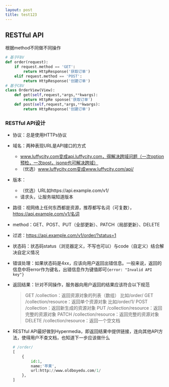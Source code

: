 ```yaml
---
layout: post
title: test123
---
```


## RESTful API

根据method不同做不同操作

```python
# 基于FBV
def order(request):
	if request.method == 'GET':
		return HttpResponse('获取订单')
	elif request.method == 'POST':
		return HttpResponse('创建订单')
# 基于CBV
class OrderView(View):
	def get(self,request,*args,**kwargs):
		return HttpRe sponse('获取订单')
	def post(self,request,*args,**kwargs):
		return HttpResponse('创建订单')
```

### RESTful API设计

- 协议：总是使用HTTPs协议
- 域名：两种表现URL是API接口的方式
    - www.luffycity.com变成api.luffycity.com，得解决跨域问题（一次option预检，一次post，jsonp也可解决跨域）
    - （优选）www.luffycity.com变成www.luffycity.com/api/
- 版本：
    - （优选）URL如https://api.example.com/v1/
    - 请求头，让服务端知道版本
- 路径：视网络上任何东西都是资源，推荐都写名词（可复数），https://api.example.com/v1/名词
- method：GET、POST、PUT（全部更新）、PATCH（局部更新）、DELETE
- 过滤：https://api.example.com/v1/order/?status=1
- 状态码：状态码status（浏览器定义，不写也可以）与code（自定义）结合解决自定义情况
- 错误处理：如果状态码是4xx，应该向用户返回出错信息。一般来说，返回的信息中将error作为键名，出错信息作为键值即可`{error: "Invalid API key"}`
- 返回结果：针对不同操作，服务器向用户返回的结果应该符合以下规范

    > GET /collection：返回资源对象的列表（数组） 比如/order/
    GET /collection/resource：返回单个资源对象  比如/order/1/
    POST /collection：返回新生成的资源对象
    PUT /collection/resource：返回完整的资源对象
    PATCH /collection/resource：返回完整的资源对象
    DELETE /collection/resource：返回一个空文档

- RESTful API最好做到Hypermedia，即返回结果中提供链接，连向其他API方法，使得用户不查文档，也知道下一步应该做什么

    ```python
    # /order/
    [
    	{
    		id:1,
    		name:'苹果',
    		url:http://www.oldboyedu.com/1/
    	},
    ]
    ```